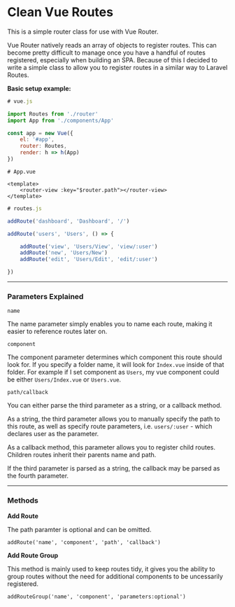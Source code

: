 # Clean Vue Routes

This is a simple router class for use with Vue Router.

Vue Router natively reads an array of objects to register routes. This can become pretty difficult to manage once you have a handful of routes registered, especially when building an SPA. Because of this I decided to write a simple class to allow you to register routes in a similar way to Laravel Routes.

**Basic setup example:**

```javascript
# vue.js

import Routes from './router'
import App from './components/App'

const app = new Vue({
    el: '#app',
    router: Routes,
    render: h => h(App)
})
```

```vue
# App.vue

<template>
    <router-view :key="$router.path"></router-view>
</template>
```

```javascript
# routes.js

addRoute('dashboard', 'Dashboard', '/')

addRoute('users', 'Users', () => {

    addRoute('view', 'Users/View', 'view/:user')
    addRoute('new', 'Users/New')
    addRoute('edit', 'Users/Edit', 'edit/:user')

})
```

---

### Parameters Explained

```name```

The name parameter simply enables you to name each route, making it easier to reference routes later on.


```component```

The component parameter determines which component this route should look for. If you specify a folder name, it will look for `Index.vue` inside of that folder. For example if I set component as `Users`, my vue component could be either `Users/Index.vue` or `Users.vue`.

```path/callback```

You can either parse the third parameter as a string, or a callback method.<br>

As a string, the third parameter allows you to manually specify the path to this route, as well as specify route parameters, i.e. `users/:user` - which declares user as the parameter.

As a callback method, this parameter allows you to register child routes. Children routes inherit their parents name and path.

If the third parameter is parsed as a string, the callback may be parsed as the fourth parameter.

---

### Methods


**Add Route**

The path paramter is optional and can be omitted.

```addRoute('name', 'component', 'path', 'callback')```


**Add Route Group**

This method is mainly used to keep routes tidy, it gives you the ability to group routes without the need for additional components to be uncessarily registered.

```addRouteGroup('name', 'component', 'parameters:optional')```